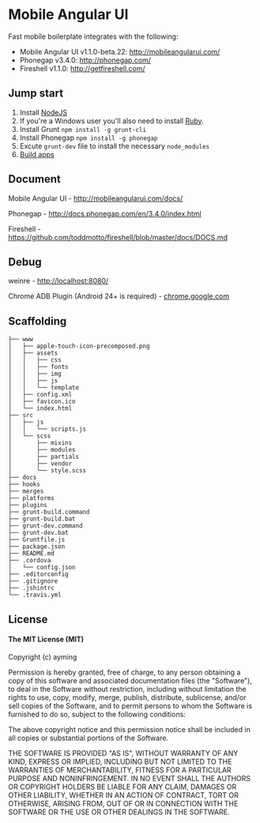 # Mobile Angular UI

Fast mobile boilerplate integrates with the following:

* Mobile Angular UI v1.1.0-beta.22: http://mobileangularui.com/
* Phonegap v3.4.0: http://phonegap.com/
* Fireshell v1.1.0: http://getfireshell.com/

## Jump start

1. Install [NodeJS](http://nodejs.org/)
2. If you're a Windows user you'll also need to install [Ruby](http://rubyinstaller.org/downloads).
3. Install Grunt `npm install -g grunt-cli`
4. Install Phonegap `npm install -g phonegap`
5. Excute `grunt-dev` file to install the necessary `node_modules`
6. [Build apps](https://build.phonegap.com)

## Document

Mobile Angular UI - http://mobileangularui.com/docs/

Phonegap - http://docs.phonegap.com/en/3.4.0/index.html

Fireshell - https://github.com/toddmotto/fireshell/blob/master/docs/DOCS.md

## Debug

weinre - [http://localhost:8080/](http://localhost:8080/)

Chrome ADB Plugin (Android 24+ is required) - [chrome.google.com](https://chrome.google.com/webstore/detail/adb/dpngiggdglpdnjdoaefidgiigpemgage/details)

## Scaffolding

````
├── www
│   ├── apple-touch-icon-precomposed.png
│   ├── assets
│   │   ├── css
│   │   ├── fonts
│   │   ├── img
│   │   ├── js
│   │   └── template
│   ├── config.xml
│   ├── favicon.ico
│   └── index.html
├── src
│   ├── js
│   │   └── scripts.js
│   └── scss
│       ├── mixins
│       ├── modules
│       ├── partials
│       ├── vendor
│       └── style.scss
├── docs
├── hooks
├── merges
├── platforms
├── plugins
├── grunt-build.command
├── grunt-build.bat
├── grunt-dev.command
├── grunt-dev.bat
├── Gruntfile.js
├── package.json
├── README.md
├── .cordova
│   └── config.json
├── .editorconfig
├── .gitignore
├── .jshintrc
└── .travis.yml
````

## License

#### The MIT License (MIT)

Copyright (c) ayming

Permission is hereby granted, free of charge, to any person obtaining a copy of
this software and associated documentation files (the "Software"), to deal in
the Software without restriction, including without limitation the rights to
use, copy, modify, merge, publish, distribute, sublicense, and/or sell copies
of the Software, and to permit persons to whom the Software is furnished to do
so, subject to the following conditions:

The above copyright notice and this permission notice shall be included in all
copies or substantial portions of the Software.

THE SOFTWARE IS PROVIDED "AS IS", WITHOUT WARRANTY OF ANY KIND, EXPRESS OR
IMPLIED, INCLUDING BUT NOT LIMITED TO THE WARRANTIES OF MERCHANTABILITY,
FITNESS FOR A PARTICULAR PURPOSE AND NONINFRINGEMENT. IN NO EVENT SHALL THE
AUTHORS OR COPYRIGHT HOLDERS BE LIABLE FOR ANY CLAIM, DAMAGES OR OTHER
LIABILITY, WHETHER IN AN ACTION OF CONTRACT, TORT OR OTHERWISE, ARISING FROM,
OUT OF OR IN CONNECTION WITH THE SOFTWARE OR THE USE OR OTHER DEALINGS IN THE
SOFTWARE.
